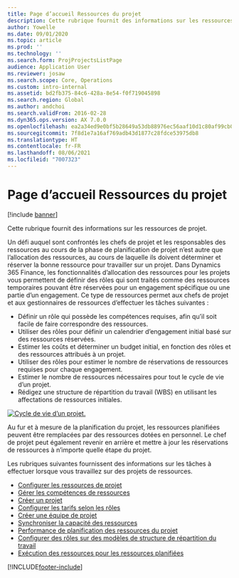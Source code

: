 ```yaml
---
title: Page d’accueil Ressources du projet
description: Cette rubrique fournit des informations sur les ressources de projet.
author: Yowelle
ms.date: 09/01/2020
ms.topic: article
ms.prod: ''
ms.technology: ''
ms.search.form: ProjProjectsListPage
audience: Application User
ms.reviewer: josaw
ms.search.scope: Core, Operations
ms.custom: intro-internal
ms.assetid: bd2fb375-84c6-428a-8e54-f0f719045898
ms.search.region: Global
ms.author: andchoi
ms.search.validFrom: 2016-02-28
ms.dyn365.ops.version: AX 7.0.0
ms.openlocfilehash: ea2a34ed9e0bf5b28649a53db88976ec56aaf10d1c80af99cb0856250873a2ab
ms.sourcegitcommit: 7f8d1e7a16af769adb43d1877c28fdce53975db8
ms.translationtype: HT
ms.contentlocale: fr-FR
ms.lasthandoff: 08/06/2021
ms.locfileid: "7007323"
---
```

# <a name="project-resourcing-home-page"></a>Page d’accueil Ressources du projet

[!include [banner](../includes/banner.md)]

Cette rubrique fournit des informations sur les ressources de projet.

Un défi auquel sont confrontés les chefs de projet et les responsables des ressources au cours de la phase de planification de projet n’est autre que l’allocation des ressources, au cours de laquelle ils doivent déterminer et réserver la bonne ressource pour travailler sur un projet. Dans Dynamics 365 Finance, les fonctionnalités d’allocation des ressources pour les projets vous permettent de définir des rôles qui sont traités comme des ressources temporaires pouvant être réservées pour un engagement spécifique ou une partie d’un engagement. Ce type de ressources permet aux chefs de projet et aux gestionnaires de ressources d’effectuer les tâches suivantes :

- Définir un rôle qui possède les compétences requises, afin qu’il soit facile de faire correspondre des ressources.
- Utiliser des rôles pour définir un calendrier d’engagement initial basé sur des ressources réservées.
- Estimer les coûts et déterminer un budget initial, en fonction des rôles et des ressources attribués à un projet.
- Utiliser des rôles pour estimer le nombre de réservations de ressources requises pour chaque engagement.
- Estimer le nombre de ressources nécessaires pour tout le cycle de vie d’un projet.
- Rédigez une structure de répartition du travail (WBS) en utilisant les affectations de ressources initiales.

[![Cycle de vie d’un projet.](./media/projectresourcing02-1024x812.jpg)](./media/projectresourcing02.jpg)

Au fur et à mesure de la planification du projet, les ressources planifiées peuvent être remplacées par des ressources dotées en personnel. Le chef de projet peut également revenir en arrière et mettre à jour les réservations de ressources à n’importe quelle étape du projet.

Les rubriques suivantes fournissent des informations sur les tâches à effectuer lorsque vous travaillez sur des projets de ressources.

- [Configurer les ressources de projet](set-up-project-resources.md)
- [Gérer les compétences de ressources](manage-resource-competencies.md)
- [Créer un projet](create-new-project.md)
- [Configurer les tarifs selon les rôles](set-up-role-based-pricing.md)
- [Créer une équipe de projet](create-project-team.md)
- [Synchroniser la capacité des ressources](synchronize-resource-capacity.md)
- [Performance de planification des ressources du projet](project-scheduling-performance.md)
- [Configurer des rôles sur des modèles de structure de répartition du travail](set-up-roles-wbs-template.md)
- [Exécution des ressources pour les ressources planifiées](resource-fulfillment-planned-resources.md)


[!INCLUDE[footer-include](../includes/footer-banner.md)]